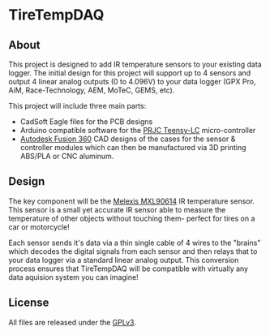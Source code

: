 # TireTempDAQ

## About
This project is designed to add IR  temperature sensors to your existing data logger.  The initial design for this project will support up to 4 sensors and output 4 linear analog outputs (0 to 4.096V) to your data logger (GPX Pro, AiM, Race-Technology, AEM, MoTeC, GEMS, etc).

This project will include three main parts:

 * CadSoft Eagle files for the PCB designs
 * Arduino compatible software for the [PRJC Teensy-LC](http://www.prjc.com/teensy/teensyLC.html) micro-controller
 * [Autodesk Fusion 360](http://www.autodesk.com/products/fusion-360/overview) CAD designs of the cases for the sensor & controller modules which can then be manufactured via 3D printing ABS/PLA or CNC aluminum.
 
## Design
The key component will be the [Melexis MXL90614](http://www.melexis.com/Infrared-Thermometer-Sensors/Infrared-Thermometer-Sensors/Digital-plug--play-infrared-thermometer-in-a-TO-can-615.aspx) IR temperature sensor.  This sensor is a small yet accurate IR sensor able to measure the temperature of other objects without touching them- perfect for tires on a car or motorcycle!

Each sensor sends it's data via a thin single cable of 4 wires to the "brains" which decodes the digital signals from each sensor and then relays that to your data logger via a standard linear analog output.  This conversion process ensures that TireTempDAQ will be compatible with virtually any data aquision system you can imagine!

## License
All files are released under the [GPLv3](http://www.gnu.org/licenses/gpl-3.0.en.html).